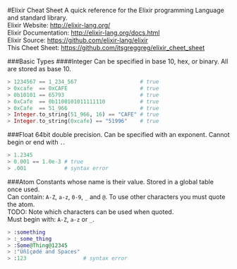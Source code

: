 #Elixir Cheat Sheet
A quick reference for the Elixir programming Language and standard library.<br>
Elixir Website: http://elixir-lang.org/<br>
Elixir Documentation: http://elixir-lang.org/docs.html<br>
Elixir Source: https://github.com/elixir-lang/elixir<br>
This Cheet Sheet: https://github.com/itsgreggreg/elixir_cheet_sheet<br>

###Basic Types
####Integer
Can be specified in base 10, hex, or binary. All are stored as base 10.

 ```elixir
 > 1234567 == 1_234_567                    # true
 > 0xcafe  == 0xCAFE                       # true
 > 0b10101 == 65793                        # true
 > 0xCafe  == 0b1100101011111110           # true
 > 0xCafe  == 51_966                       # true
 > Integer.to_string(51_966, 16) == "CAFE" # true
 > Integer.to_string(0xcafe) == "51996"    # true
 ```

###Float
64bit double precision. Can be specified with an exponent. Cannot begin or end with `.`.
```elixir
> 1.2345
> 0.001 == 1.0e-3 # true
> .001            # syntax error
```

###Atom
Constants whose name is their value. Stored in a global table once used.<br>
Can contain: `A-Z`, `a-z`, `0-9`, `_` and `@`. To use other characters you must quote the atom.<br>
TODO: Note which characters can be used when quoted.<br>
Must begin with: `A-Z`, `a-z` or `_`.<br>

```elixir
> :something
> :_some_thing
> :Some@Thing@12345
> :"Üñîçødé and Spaces"
> :123                  # syntax error
```
